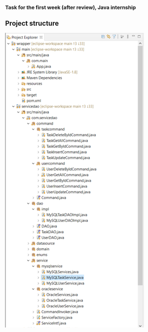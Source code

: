 ### Task for the first week (after review), Java internship
## Project structure
![Alt text](main/resources/Project_structure_task_1_after_second_review.PNG?raw=true "Title")

